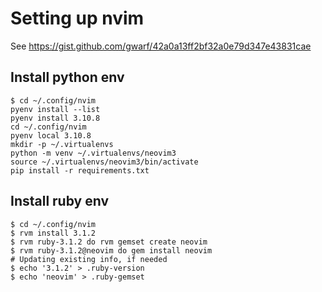 # Setting up nvim

See https://gist.github.com/gwarf/42a0a13ff2bf32a0e79d347e43831cae

## Install python env

```shell
$ cd ~/.config/nvim
pyenv install --list
pyenv install 3.10.8
cd ~/.config/nvim
pyenv local 3.10.8
mkdir -p ~/.virtualenvs
python -m venv ~/.virtualenvs/neovim3
source ~/.virtualenvs/neovim3/bin/activate
pip install -r requirements.txt
```

## Install ruby env

```shell
$ cd ~/.config/nvim
$ rvm install 3.1.2
$ rvm ruby-3.1.2 do rvm gemset create neovim
$ rvm ruby-3.1.2@neovim do gem install neovim
# Updating existing info, if needed
$ echo '3.1.2' > .ruby-version
$ echo 'neovim' > .ruby-gemset
```
